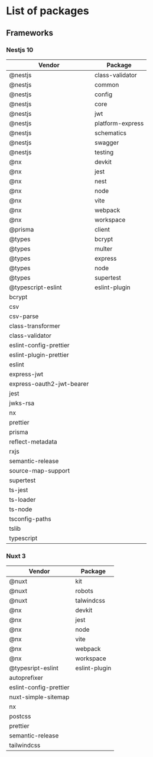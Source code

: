 # List of packages

## Frameworks

### Nestjs 10

| Vendor | Package
|----------|----------
| @nestjs    | class-validator
| @nestjs    | common
| @nestjs    | config  
| @nestjs    | core  
| @nestjs    | jwt  
| @nestjs    | platform-express
| @nestjs    | schematics  
| @nestjs    | swagger  
| @nestjs    | testing
| @nx    | devkit
| @nx    | jest
| @nx    | nest
| @nx    | node
| @nx    | vite
| @nx    | webpack
| @nx    | workspace
| @prisma    | client
| @types    | bcrypt
| @types    | multer
| @types    | express
| @types    | node
| @types    | supertest
| @typescript-eslint    | eslint-plugin
| bcrypt
| csv
| csv-parse
| class-transformer
| class-validator
| eslint-config-prettier
| eslint-plugin-prettier
| eslint
| express-jwt
| express-oauth2-jwt-bearer
| jest
| jwks-rsa
| nx
| prettier
| prisma
| reflect-metadata
| rxjs
| semantic-release
| source-map-support
| supertest
| ts-jest
| ts-loader
| ts-node
| tsconfig-paths
| tslib
| typescript

### Nuxt 3

| Vendor | Package
|----------|----------
| @nuxt    | kit
| @nuxt    | robots
| @nuxt    | talwindcss
| @nx    | devkit
| @nx    | jest
| @nx    | node
| @nx    | vite
| @nx    | webpack
| @nx    | workspace
| @typesript-eslint    | eslint-plugin
| autoprefixer
| eslint-config-prettier
| nuxt-simple-sitemap
| nx
| postcss
| prettier
| semantic-release
| tailwindcss
